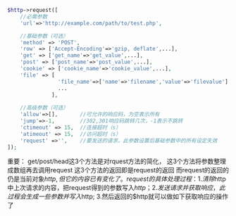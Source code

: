 ```php
$http->request([
    //必需参数
    'url'=>'http://example.com/path/to/test.php',

    //基础参数（可选）
    'method' => 'POST',
    'row' => ['Accept-Encoding'=>'gzip, deflate',...],    
    'get' => ['get_name'=>'get_value',...],
    'post' => ['post_name'=>'post_value',...],
    'cookie' => ['cookie_name'=>'cookie_value',...],    
    'file' => [
                'file_name'=>['name'=>'filename','value'=>'filevalue']
                ...
              ],
    
    //高级参数（可选）
    'allow'=>[],       //可允许的响应码，为空表示所有
    'jump'=>-1,        //302,301响应码跳转几次，-1表示不跳转
    'ctimeout' => 15,  //连接超时（s）
    'atimeout' => 15,  //访问超时（s）
    'request' =>'',    //要发送的请求，此参数设置后基础参数中的所有设定失效
]);
```
重要：
    get/post/head这3个方法是对rquest方法的简化，
    这3个方法将参数整理成数组再去调用request
    这3个方法的返回即是request的返回
    而request的返回的仍是当前对象$http,但它的内容已有变化了。
    request的具体处理过程：
    1.清除$http中上次请求的内容，把request得到的参数写入$http；
    2.发送请求并获取响应，此过程会生成一些参数并写入$http;
    3.然后返回的$http就可以做如下获取响应的操作了
